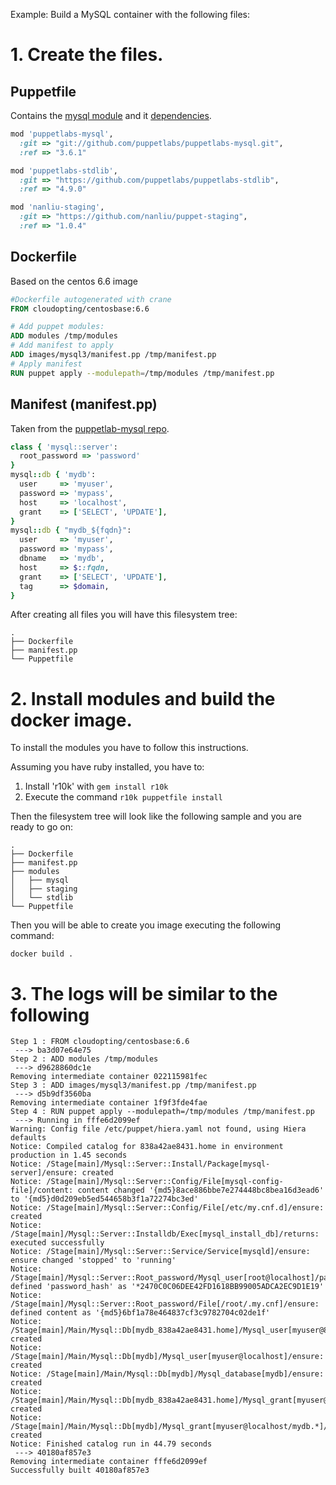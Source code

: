 Example: Build a MySQL container with the following files:

# 1. Create the files.

## Puppetfile

Contains the [mysql module](https://forge.puppetlabs.com/puppetlabs/mysql) and it [dependencies](https://forge.puppetlabs.com/puppetlabs/mysql/dependencies).

```ruby
mod 'puppetlabs-mysql',
  :git => "git://github.com/puppetlabs/puppetlabs-mysql.git",
  :ref => "3.6.1"

mod 'puppetlabs-stdlib',
  :git => "https://github.com/puppetlabs/puppetlabs-stdlib",
  :ref => "4.9.0"

mod 'nanliu-staging',
  :git => "https://github.com/nanliu/puppet-staging",
  :ref => "1.0.4"
```

## Dockerfile

Based on the centos 6.6 image

```dockerfile
#Dockerfile autogenerated with crane
FROM cloudopting/centosbase:6.6

# Add puppet modules:
ADD modules /tmp/modules
# Add manifest to apply
ADD images/mysql3/manifest.pp /tmp/manifest.pp
# Apply manifest
RUN puppet apply --modulepath=/tmp/modules /tmp/manifest.pp
```

## Manifest (manifest.pp)

Taken from the [puppetlab-mysql repo](https://github.com/puppetlabs/puppetlabs-mysql/blob/master/examples/mysql_db.pp).

```ruby
class { 'mysql::server':
  root_password => 'password'
}
mysql::db { 'mydb':
  user     => 'myuser',
  password => 'mypass',
  host     => 'localhost',
  grant    => ['SELECT', 'UPDATE'],
}
mysql::db { "mydb_${fqdn}":
  user     => 'myuser',
  password => 'mypass',
  dbname   => 'mydb',
  host     => $::fqdn,
  grant    => ['SELECT', 'UPDATE'],
  tag      => $domain,
}
```

After creating all files you will have this filesystem tree:
```console
.
├── Dockerfile
├── manifest.pp
└── Puppetfile
```

# 2. Install modules and build the docker image.

To install the modules you have to follow this instructions.

Assuming you have ruby installed, you have to:
 1. Install 'r10k' with ``gem install r10k``
 2. Execute the command ``r10k puppetfile install``

Then the filesystem tree will look like the following sample and you are ready to go on:
```console
.
├── Dockerfile
├── manifest.pp
├── modules
│   ├── mysql
│   ├── staging
│   └── stdlib
└── Puppetfile
```

Then you will be able to create you image executing the following command:
```console
docker build .
```

# 3. The logs will be similar to the following

```
Step 1 : FROM cloudopting/centosbase:6.6
 ---> ba3d07e64e75
Step 2 : ADD modules /tmp/modules
 ---> d9628860dc1e
Removing intermediate container 022115981fec
Step 3 : ADD images/mysql3/manifest.pp /tmp/manifest.pp
 ---> d5b9df3560ba
Removing intermediate container 1f9f3fde4fae
Step 4 : RUN puppet apply --modulepath=/tmp/modules /tmp/manifest.pp
 ---> Running in fffe6d2099ef
Warning: Config file /etc/puppet/hiera.yaml not found, using Hiera defaults
Notice: Compiled catalog for 838a42ae8431.home in environment production in 1.45 seconds
Notice: /Stage[main]/Mysql::Server::Install/Package[mysql-server]/ensure: created
Notice: /Stage[main]/Mysql::Server::Config/File[mysql-config-file]/content: content changed '{md5}8ace886bbe7e274448bc8bea16d3ead6' to '{md5}d0d209eb5ed544658b3f1a72274bc3ed'
Notice: /Stage[main]/Mysql::Server::Config/File[/etc/my.cnf.d]/ensure: created
Notice: /Stage[main]/Mysql::Server::Installdb/Exec[mysql_install_db]/returns: executed successfully
Notice: /Stage[main]/Mysql::Server::Service/Service[mysqld]/ensure: ensure changed 'stopped' to 'running'
Notice: /Stage[main]/Mysql::Server::Root_password/Mysql_user[root@localhost]/password_hash: defined 'password_hash' as '*2470C0C06DEE42FD1618BB99005ADCA2EC9D1E19'
Notice: /Stage[main]/Mysql::Server::Root_password/File[/root/.my.cnf]/ensure: defined content as '{md5}6bf1a78e464837cf3c9782704c02de1f'
Notice: /Stage[main]/Main/Mysql::Db[mydb_838a42ae8431.home]/Mysql_user[myuser@838a42ae8431.home]/ensure: created
Notice: /Stage[main]/Main/Mysql::Db[mydb]/Mysql_user[myuser@localhost]/ensure: created
Notice: /Stage[main]/Main/Mysql::Db[mydb]/Mysql_database[mydb]/ensure: created
Notice: /Stage[main]/Main/Mysql::Db[mydb_838a42ae8431.home]/Mysql_grant[myuser@838a42ae8431.home/mydb.*]/ensure: created
Notice: /Stage[main]/Main/Mysql::Db[mydb]/Mysql_grant[myuser@localhost/mydb.*]/ensure: created
Notice: Finished catalog run in 44.79 seconds
 ---> 40180af857e3
Removing intermediate container fffe6d2099ef
Successfully built 40180af857e3
```

